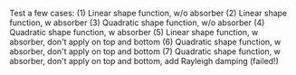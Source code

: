 Test a few cases:
(1) Linear shape function, w/o absorber
(2) Linear shape function, w absorber
(3) Quadratic shape function, w/o absorber
(4) Quadratic shape function, w absorber
(5) Linear shape function, w absorber, don't apply on top and bottom
(6) Quadratic shape function, w absorber, don't apply on top and bottom
(7) Quadratic shape function, w absorber, don't apply on top and bottom, add Rayleigh damping (failed!)